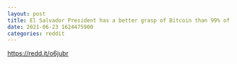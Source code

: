 ```yaml
--- 
layout: post 
title: El Salvador President has a better grasp of Bitcoin than 99% of Bitcoiners 
date: 2021-06-23 1624475900 
categories: reddit 
--- 
```

https://redd.it/o6jubr